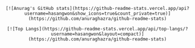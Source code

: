 
  <div align="center">
  
  
    [![Anurag's GitHub stats](https://github-readme-stats.vercel.app/api?username=hasangwon&show_icons=true&count_private=true)](https://github.com/anuraghazra/github-readme-stats)
  
  
  </div>

  <div align="center">
  
  
    [![Top Langs](https://github-readme-stats.vercel.app/api/top-langs/?username=hasangwon&layout=compact)](https://github.com/anuraghazra/github-readme-stats)
  
  
  </div>

